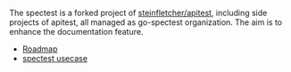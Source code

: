 The spectest is a forked project of [steinfletcher/apitest](https://github.com/steinfletcher/apitest), including side projects of apitest, all managed as go-spectest organization. The aim is to enhance the documentation feature.

- [Roadmap](https://github.com/go-spectest/spectest/issues/142)
- [spectest usecase](https://github.com/go-spectest/spectest/blob/main/doc/spectest.md)
